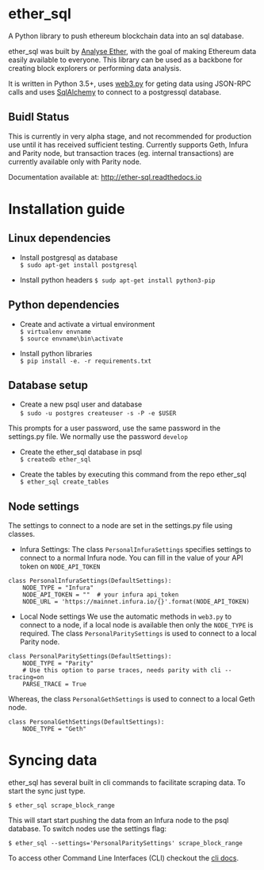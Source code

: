 # ether_sql
A Python library to push ethereum blockchain data into an sql database.

ether_sql was built by [Analyse Ether](https://www.analyseether.com/), with the goal of making Ethereum data easily available to everyone. This library can be used as a backbone for creating block explorers or performing data analysis.

It is written in Python 3.5+, uses [web3.py](https://github.com/ethereum/web3.py) for geting data using JSON-RPC calls and uses [SqlAlchemy](http://docs.sqlalchemy.org/en/latest/) to connect to a postgressql database.


## Buidl Status
This is currently in very alpha stage, and not recommended for production use until it has received sufficient testing.
Currently supports Geth, Infura and Parity node, but transaction traces (eg. internal transactions) are currently available only with Parity node.

Documentation available at: http://ether-sql.readthedocs.io

# Installation guide

## Linux dependencies

* Install postgresql as database      
`$ sudo apt-get install postgresql`

* Install python headers
`$ sudp apt-get install python3-pip`    


## Python dependencies

* Create and activate a virtual environment     
`$ virtualenv envname`     
`$ source envname\bin\activate`

* Install python libraries     
`$ pip install -e. -r requirements.txt`


## Database setup

* Create a new psql user and database     
`$ sudo -u postgres createuser -s -P -e $USER`

This prompts for a user password, use the same password in the settings.py file. We normally use the password `develop`

* Create the ether_sql database in psql     
`$ createdb ether_sql`

* Create the tables by executing this command from the repo ether_sql       
`$ ether_sql create_tables`

## Node settings
The settings to connect to a node are set in the settings.py file using classes.
* Infura Settings:
The class `PersonalInfuraSettings` specifies settings to connect to a normal Infura node. You can fill in the value of your API token on `NODE_API_TOKEN`
```
class PersonalInfuraSettings(DefaultSettings):
    NODE_TYPE = "Infura"
    NODE_API_TOKEN = ""  # your infura api_token
    NODE_URL = 'https://mainnet.infura.io/{}'.format(NODE_API_TOKEN)
```

* Local Node settings
We use the automatic methods in `web3.py` to connect to a node, if a local node is available then only the `NODE_TYPE` is required. The class `PersonalParitySettings` is used to connect to a local Parity node.
```
class PersonalParitySettings(DefaultSettings):
    NODE_TYPE = "Parity"
    # Use this option to parse traces, needs parity with cli --tracing=on
    PARSE_TRACE = True
```

Whereas, the class `PersonalGethSettings` is used to connect to a local Geth node.
```
class PersonalGethSettings(DefaultSettings):
    NODE_TYPE = "Geth"
```

# Syncing data
ether_sql has several built in cli commands to facilitate scraping data. To start the sync just type.


`$ ether_sql scrape_block_range `

This will start start pushing the data from an Infura node to the psql database. To switch nodes use the settings flag:


`$ ether_sql --settings='PersonalParitySettings' scrape_block_range `


To access other Command Line Interfaces (CLI) checkout the [cli docs](http://ether-sql.readthedocs.io/en/latest/api/cli.html).
